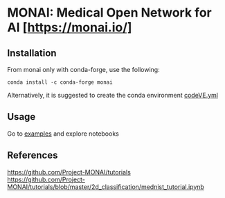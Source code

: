 # MONAI: Medical Open Network for AI [https://monai.io/]

## Installation
From monai only with conda-forge, use the following:
```
conda install -c conda-forge monai
```
Alternatively, it is suggested to create the conda environment [codeVE.yml](../conda/create-virtual-environments/codeVE.yml)

## Usage
Go to [examples](examples) and explore notebooks

## References
https://github.com/Project-MONAI/tutorials    
https://github.com/Project-MONAI/tutorials/blob/master/2d_classification/mednist_tutorial.ipynb    

